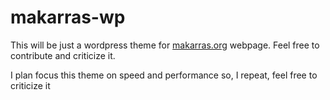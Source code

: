 # makarras-wp

This will be just a wordpress theme for [makarras.org](http:/www.makarras.org) webpage. Feel free to contribute and criticize it.

I plan focus this theme on speed and performance so, I repeat, feel free to criticize it

